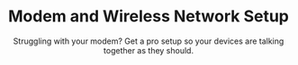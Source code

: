 ---sort_key: 15layout: "sku"id: modem-wireless-network-setup-modemtitle: "Modem and Wireless Network Setup"heading: "Modem and Wireless Network Setup"subtitle: "Struggling with your modem? Get a pro setup so your devices are talking together as they should."category: "On-Demand Support"category_description: "Technical support at on-demand rates."features: - feature: "As part of our Modem setup service we’ll visit your place and:" - feature: "Includes connecting the modem router supplied by the ISP or customer to the internet via a ethernet connection" - feature: "Connect up to 5 wireless devices" - feature: "Change the SSID name and password as agreed with customer and record for customer in customer red folder" - feature: "Measure the wireless internet speed in 3 locations in the home" - feature: "All cables neatly concealed" - feature: "Clean up and remove rubbish"price: "159"unit: "modem"australia_only: "Yes"---